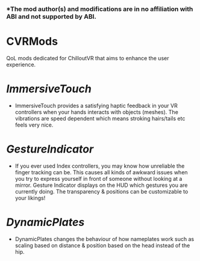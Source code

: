 ### *The mod author(s) and modifications are in no affiliation with ABI and not supported by ABI.

# CVRMods
QoL mods dedicated for ChilloutVR that aims to enhance the user experience.

# _ImmersiveTouch_
- ImmersiveTouch provides a satisfying haptic feedback in your VR controllers when your hands interacts with objects (meshes).
The vibrations are speed dependent which means stroking hairs/tails etc feels very nice.

# _GestureIndicator_
- If you ever used Index controllers, you may know how unreliable the finger tracking can be.
This causes all kinds of awkward issues when you try to express yourself in front of someone without looking at a mirror.
Gesture Indicator displays on the HUD which gestures you are currently doing.
The transparency & positions can be customizable to your likings!

# _DynamicPlates_
- DynamicPlates changes the behaviour of how nameplates work such as scaling based on distance & position based on the head instead of the hip.